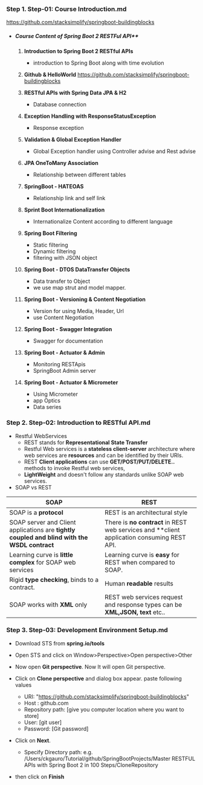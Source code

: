 ### Step 1. Step-01: Course Introduction.md

https://github.com/stacksimplify/springboot-buildingblocks

-   ##### Course Content of Spring Boot 2 RESTFul API**
    1.  **Introduction to Spring Boot 2 RESTful APIs**
        -   introduction to Spring Boot along with time evolution

    2.  **Github & HelloWorld**
        https://github.com/stacksimplify/springboot-buildingblocks

    3.  **RESTful APIs with Spring Data JPA & H2**
        -   Database connection
    4.  **Exception Handling with ResponseStatusException**    
        -   Response exception
        
    5.  **Validation & Global Exception Handler**   
        -   Global Exception handler using Controller advise and Rest advise
    6.  **JPA OneToMany Association**
        - Relationship between different tables
    7.  **SpringBoot - HATEOAS**
        -  Relationship link and self link
    8.  **Sprint Boot Internationalization**
        - Internationalize Content according to different language
    9.  **Spring Boot Filtering**
        - Static filtering
        - Dynamic filtering
        - filtering with JSON object

    10. **Spring Boot - DTOS DataTransfer Objects**
        - Data transfer to Object
        - we use map strut and model mapper.

    11. **Spring Boot - Versioning & Content Negotiation**
        -   Version for using   Media, Header, Url
        -   use Content Negotiation

    12. **Spring Boot - Swagger Integration**
        -   Swagger for documentation

    13. **Spring Boot - Actuator & Admin**
        -   Monitoring RESTApis
        -   SpringBoot Admin server

    14. **Spring Boot - Actuator & Micrometer**
        -   Using Micrometer
        -   app Optics
        -   Data series

 
### Step 2. Step-02: Introduction to RESTful API.md
-   Restful WebServices
    -   REST stands for **Representational State Transfer**
    -   Restful Web services  is a **stateless client-server** architecture where web services are **resources** and can be identified by their URIs.
    -   REST **Client applications** can use **GET/POST/PUT/DELETE..** methods to invoke Restful web services,
    -   **LightWeight** and doesn't follow any standards unlike SOAP web services.
-   SOAP vs REST

|SOAP|REST|
|----|----|
|SOAP is a **protocol**| REST is an architectural style|
|SOAP server and Client applications are **tightly coupled and blind with the WSDL contract**| There is **no contract** in REST web services and **client application consuming REST API.|
|Learning curve is **little complex** for SOAP web services| Learning curve is **easy** for REST when compared to SOAP.|
|Rigid **type checking**, binds to a contract.| Human **readable** results|
|SOAP works with **XML** only|REST web services request and response types can be **XML,JSON, text** etc..|

  
### Step 3. Step-03: Development Environment Setup.md

-   Download STS from **spring.io/tools**
-   Open STS and click on Window>Perspective>Open perspective>Other
-   Now open **Git perspective**. Now It will open Git perspective.
 
-   Click on **Clone perspective** and dialog box appear. paste following values
    - URI: "https://github.com/stacksimplify/springboot-buildingblocks"
    - Host : github.com
    -   Repository path: [give you computer location where you want to store]
    -   User: [git user]
    -   Password: [Git password]
-   Click on **Next**. 
    -   Specify Directory path:
        e.g. /Users/ckgauro/Tutorial/github/SpringBootProjects/Master RESTFUL APIs with Spring Boot 2 in 100 Steps/CloneRepository
-   then click on **Finish**

